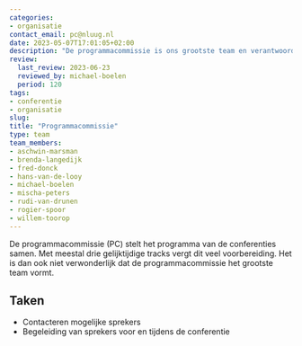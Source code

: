 ```yaml
---
categories:
- organisatie
contact_email: pc@nluug.nl
date: 2023-05-07T17:01:05+02:00
description: "De programmacommissie is ons grootste team en verantwoordelijk voor het vinden van sprekers en beheren van relevante contacten."
review:
  last_review: 2023-06-23
  reviewed_by: michael-boelen
  period: 120
tags:
- conferentie
- organisatie
slug:
title: "Programmacommissie"
type: team
team_members:
- aschwin-marsman
- brenda-langedijk
- fred-donck
- hans-van-de-looy
- michael-boelen
- mischa-peters
- rudi-van-drunen
- rogier-spoor
- willem-toorop
---
```


De programmacommissie (PC) stelt het programma van de conferenties samen. Met meestal drie gelijktijdige tracks vergt dit veel voorbereiding. Het is dan ook niet verwonderlijk dat de programmacommissie het grootste team vormt.

## Taken

* Contacteren mogelijke sprekers
* Begeleiding van sprekers voor en tijdens de conferentie

